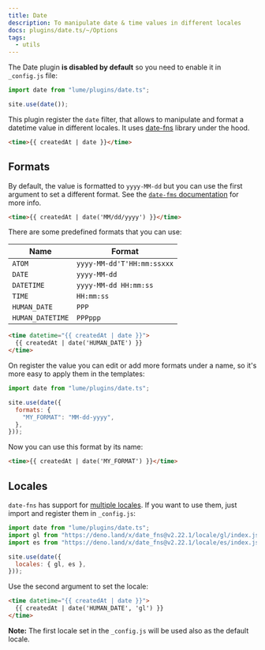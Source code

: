 ```yaml
---
title: Date
description: To manipulate date & time values in different locales
docs: plugins/date.ts/~/Options
tags:
  - utils
---
```


The Date plugin **is disabled by default** so you need to enable it in
`_config.js` file:

```js
import date from "lume/plugins/date.ts";

site.use(date());
```

This plugin register the `date` filter, that allows to manipulate and format a
datetime value in different locales. It uses [date-fns](https://date-fns.org/)
library under the hood.

```html
<time>{{ createdAt | date }}</time>
```

## Formats

By default, the value is formatted to `yyyy-MM-dd` but you can use the first
argument to set a different format. See the
[`date-fms` documentation](https://date-fns.org/v2.22.0/docs/format) for more
info.

```html
<time>{{ createdAt | date('MM/dd/yyyy') }}</time>
```

There are some predefined formats that you can use:

| Name             | Format                     |
| ---------------- | -------------------------- |
| `ATOM`           | `yyyy-MM-dd'T'HH:mm:ssxxx` |
| `DATE`           | `yyyy-MM-dd`               |
| `DATETIME`       | `yyyy-MM-dd HH:mm:ss`      |
| `TIME`           | `HH:mm:ss`                 |
| `HUMAN_DATE`     | `PPP`                      |
| `HUMAN_DATETIME` | `PPPppp`                   |

```html
<time datetime="{{ createdAt | date }}">
  {{ createdAt | date('HUMAN_DATE') }}
</time>
```

On register the value you can edit or add more formats under a name, so it's
more easy to apply them in the templates:

```js
import date from "lume/plugins/date.ts";

site.use(date({
  formats: {
    "MY_FORMAT": "MM-dd-yyyy",
  },
}));
```

Now you can use this format by its name:

```html
<time>{{ createdAt | date('MY_FORMAT') }}</time>
```

## Locales

`date-fns` has support for
[multiple locales](https://deno.land/x/date_fns@v2.22.1/locale). If you want to
use them, just import and register them in `_config.js`:

```js
import date from "lume/plugins/date.ts";
import gl from "https://deno.land/x/date_fns@v2.22.1/locale/gl/index.js";
import es from "https://deno.land/x/date_fns@v2.22.1/locale/es/index.js";

site.use(date({
  locales: { gl, es },
}));
```

Use the second argument to set the locale:

```html
<time datetime="{{ createdAt | date }}">
  {{ createdAt | date('HUMAN_DATE', 'gl') }}
</time>
```

**Note:** The first locale set in the `_config.js` will be used also as the
default locale.
